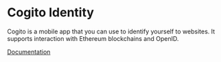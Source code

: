 Cogito Identity
===============

Cogito is a mobile app that you can use to identify yourself to websites. It
supports interaction with Ethereum blockchains and OpenID.

[Documentation][1]

[1]: http://blockchain-lab.gitlab-pages.ta.philips.com/cogito